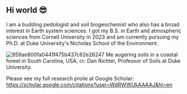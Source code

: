 ## Hi world 😎

I am a budding pedologist and soil biogeochemist who also has a broad interest in Earth system sciences. I got my B.S. in Earth and atmospheric sciences from Cornell University in 2023 and am currently pursuing my Ph.D. at Duke University's Nicholas School of the Environment.

![959ae800fa0441f475b437c62e26247](https://github.com/user-attachments/assets/510907fe-c4bc-48b9-b93f-f967b0d00dde)
Me augering soils in a coastal forest in South Carolina, USA, cr: Dan Richter, Professor of Soils at Duke University.

Please see my full research proile at Google Scholar: https://scholar.google.com/citations?user=WdRWWUkAAAAJ&hl=en

<!--
**PeizhouLouisLu/PeizhouLouisLu** is a ✨ _special_ ✨ repository because its `README.md` (this file) appears on your GitHub profile.

Here are some ideas to get you started:

- 🔭 I’m currently working on ...
- 🌱 I’m currently learning ...
- 👯 I’m looking to collaborate on ...
- 🤔 I’m looking for help with ...
- 💬 Ask me about ...
- 📫 How to reach me: ...
- 😄 Pronouns: ...
- ⚡ Fun fact: ...
-->
